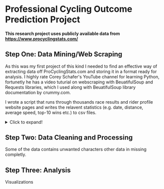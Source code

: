 Professional Cycling Outcome Prediction Project 
======================

#### This research project uses publicly available data from https://www.procyclingstats.com/ 

## Step One: Data Mining/Web Scraping

As this was my first project of this kind I needed to find an effective way of extracting data off ProCyclingStats.com and storing it in a format ready for analysis. I highly rate Corey Schafer's YouTube channel for learning Python, fortunetly he has a video tuturial on webscraping with BeuatifulSoup and Requests libraries, which I used along with BeuatifulSoup library documentation by crummy.com.

I wrote a script that runs through thousands race results and rider profile website pages and writes the relavent statistics (e.g. date, distance, average speed, top-10 wins etc.) to csv files.

<details>
  <summary>Click to expand!</summary>
  
   #### Minning process

  ![](images/Sraping_diagram.png)
</details>

## Step Two: Data Cleaning and Processing 

Some of the data contains unwanted characters other data in missing completly.    

</details>

## Step Three: Analysis

Visualizations

</details>

